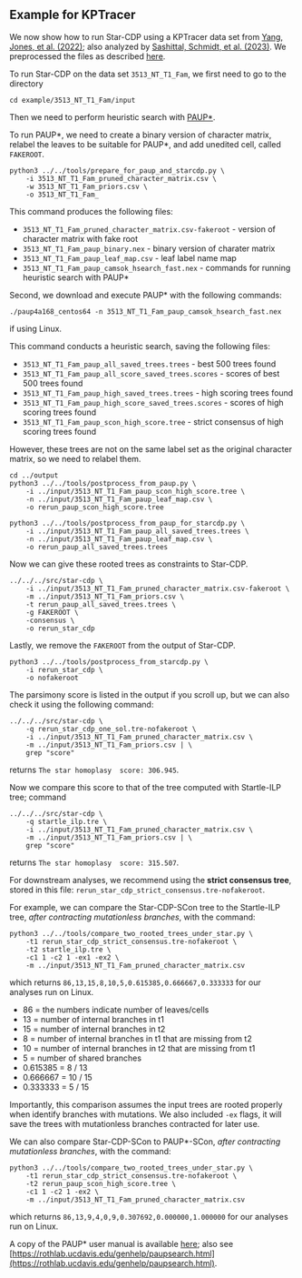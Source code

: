 Example for KPTracer
--------------------

We now show how to run Star-CDP using a KPTracer data set from [Yang, Jones, et al. (2022)](https://doi.org/10.1016/j.cell.2022.04.015); also analyzed by [Sashittal, Schmidt, et al. (2023)](https://doi.org/10.1016/j.cels.2023.11.005). We preprocessed the files as described [here](README_dataprep.md).

To run Star-CDP on the data set `3513_NT_T1_Fam`, we first need to go to the directory
```
cd example/3513_NT_T1_Fam/input
```

Then we need to perform heuristic search with [PAUP*](https://paup.phylosolutions.com). 

To run PAUP*, we need to create a binary version of character matrix, relabel the leaves to be suitable for PAUP*, and add unedited cell, called `FAKEROOT`.
```
python3 ../../tools/prepare_for_paup_and_starcdp.py \
    -i 3513_NT_T1_Fam_pruned_character_matrix.csv \
    -w 3513_NT_T1_Fam_priors.csv \
    -o 3513_NT_T1_Fam_
```

This command produces the following files: 
* `3513_NT_T1_Fam_pruned_character_matrix.csv-fakeroot` - version of character matrix with fake root
* `3513_NT_T1_Fam_paup_binary.nex` - binary version of charater matrix
* `3513_NT_T1_Fam_paup_leaf_map.csv` - leaf label name map
* `3513_NT_T1_Fam_paup_camsok_hsearch_fast.nex` - commands for running heuristic search with PAUP*

Second, we download and execute PAUP* with the following commands:
```
./paup4a168_centos64 -n 3513_NT_T1_Fam_paup_camsok_hsearch_fast.nex
```
if using Linux.

This command conducts a heuristic search, saving the following files:
* `3513_NT_T1_Fam_paup_all_saved_trees.trees` - best 500 trees found
* `3513_NT_T1_Fam_paup_all_score_saved_trees.scores` - scores of best 500 trees found
* `3513_NT_T1_Fam_paup_high_saved_trees.trees` - high scoring trees found
* `3513_NT_T1_Fam_paup_high_score_saved_trees.scores` - scores of high scoring trees found
* `3513_NT_T1_Fam_paup_scon_high_score.tree` - strict consensus of high scoring trees found

However, these trees are not on the same label set as the original character matrix, so we need to relabel them.

```
cd ../output
python3 ../../tools/postprocess_from_paup.py \
    -i ../input/3513_NT_T1_Fam_paup_scon_high_score.tree \
    -n ../input/3513_NT_T1_Fam_paup_leaf_map.csv \
    -o rerun_paup_scon_high_score.tree
```

```
python3 ../../tools/postprocess_from_paup_for_starcdp.py \
    -i ../input/3513_NT_T1_Fam_paup_all_saved_trees.trees \
    -n ../input/3513_NT_T1_Fam_paup_leaf_map.csv \
    -o rerun_paup_all_saved_trees.trees
```

Now we can give these rooted trees as constraints to Star-CDP.
```
../../../src/star-cdp \
    -i ../input/3513_NT_T1_Fam_pruned_character_matrix.csv-fakeroot \
    -m ../input/3513_NT_T1_Fam_priors.csv \
    -t rerun_paup_all_saved_trees.trees \
    -g FAKEROOT \
    -consensus \
    -o rerun_star_cdp
```

Lastly, we remove the `FAKEROOT` from the output of Star-CDP.
```
python3 ../../tools/postprocess_from_starcdp.py \
    -i rerun_star_cdp \
    -o nofakeroot
```

The parsimony score is listed in the output if you scroll up, but we can also check it using the following command:
```
../../../src/star-cdp \
    -q rerun_star_cdp_one_sol.tre-nofakeroot \
    -i ../input/3513_NT_T1_Fam_pruned_character_matrix.csv \
    -m ../input/3513_NT_T1_Fam_priors.csv | \
    grep "score"
```
returns `The star homoplasy  score: 306.945`.

Now we compare this score to that of the tree computed with Startle-ILP tree; command
```
../../../src/star-cdp \
    -q startle_ilp.tre \
    -i ../input/3513_NT_T1_Fam_pruned_character_matrix.csv \
    -m ../input/3513_NT_T1_Fam_priors.csv | \
    grep "score"
```
returns `The star homoplasy  score: 315.507`.

For downstream analyses, we recommend using the **strict consensus tree**, stored in this file: `rerun_star_cdp_strict_consensus.tre-nofakeroot`.

For example, we can compare the Star-CDP-SCon tree to the Startle-ILP tree, *after contracting mutationless branches*, with the command:
```
python3 ../../tools/compare_two_rooted_trees_under_star.py \
    -t1 rerun_star_cdp_strict_consensus.tre-nofakeroot \
    -t2 startle_ilp.tre \
    -c1 1 -c2 1 -ex1 -ex2 \
    -m ../input/3513_NT_T1_Fam_pruned_character_matrix.csv 
```
which returns `86,13,15,8,10,5,0.615385,0.666667,0.333333` for our analyses run on Linux.
* 86 = the numbers indicate number of leaves/cells
* 13 = number of internal branches in t1
* 15 = number of internal branches in t2
* 8 = number of internal branches in t1 that are missing from t2
* 10 = number of internal branches in t2 that are missing from t1
* 5 = number of shared branches
* 0.615385 = 8 / 13
* 0.666667 = 10 / 15
* 0.333333 = 5 / 15

Importantly, this comparison assumes the input trees are rooted properly when identify branches with mutations.
We also included `-ex` flags, it will save the trees with mutationless branches contracted for later use. 

We can also compare Star-CDP-SCon to PAUP*-SCon, *after contracting mutationless branches*, with the command:
```
python3 ../../tools/compare_two_rooted_trees_under_star.py \
    -t1 rerun_star_cdp_strict_consensus.tre-nofakeroot \
    -t2 rerun_paup_scon_high_score.tree \
    -c1 1 -c2 1 -ex2 \
    -m ../input/3513_NT_T1_Fam_pruned_character_matrix.csv 
```
which returns `86,13,9,4,0,9,0.307692,0.000000,1.000000` for our analyses run on Linux.

A copy of the PAUP* user manual is available [here](https://phylosolutions.com/paup-documentation/paupmanual.pdf); also see [https://rothlab.ucdavis.edu/genhelp/paupsearch.html](https://rothlab.ucdavis.edu/genhelp/paupsearch.html).
